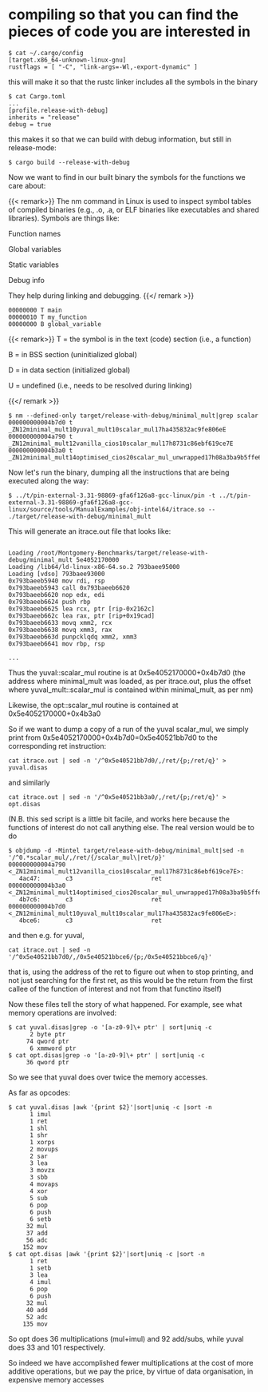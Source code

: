 # compiling so that you can find the pieces of code you are interested in

```
$ cat ~/.cargo/config
[target.x86_64-unknown-linux-gnu]
rustflags = [ "-C", "link-args=-Wl,-export-dynamic" ]
```

this will make it so that the rustc linker includes all the symbols in the binary

```
$ cat Cargo.toml
...
[profile.release-with-debug]
inherits = "release"
debug = true
```

this makes it so that we can build with debug information, but still in release-mode: 

```
$ cargo build --release-with-debug
```

Now we want to find in our built binary the symbols for the functions we care about: 

{{< remark>}}
The nm command in Linux is used to inspect symbol tables of compiled binaries (e.g., .o, .a, or ELF binaries like executables and shared libraries).
Symbols are things like:

Function names

Global variables

Static variables

Debug info

They help during linking and debugging.
{{</ remark >}}

```
00000000 T main
00000010 T my_function
00000000 B global_variable

```

{{< remark>}}
T = the symbol is in the text (code) section (i.e., a function)

B = in BSS section (uninitialized global)

D = in data section (initialized global)

U = undefined (i.e., needs to be resolved during linking)

{{</ remark >}}
```
$ nm --defined-only target/release-with-debug/minimal_mult|grep scalar
000000000004b7d0 t _ZN12minimal_mult10yuval_mult10scalar_mul17ha435832ac9fe806eE
000000000004a790 t _ZN12minimal_mult12vanilla_cios10scalar_mul17h8731c86ebf619ce7E
000000000004b3a0 t _ZN12minimal_mult14optimised_cios20scalar_mul_unwrapped17h08a3ba9b5ffe6264E
```

Now let's run the binary, dumping all the instructions that are being executed along the way:

```
$ ../t/pin-external-3.31-98869-gfa6f126a8-gcc-linux/pin -t ../t/pin-external-3.31-98869-gfa6f126a8-gcc-linux/source/tools/ManualExamples/obj-intel64/itrace.so -- ./target/release-with-debug/minimal_mult
```

This will generate an itrace.out file that looks like:

```

Loading /root/Montgomery-Benchmarks/target/release-with-debug/minimal_mult 5e4052170000
Loading /lib64/ld-linux-x86-64.so.2 793baee95000
Loading [vdso] 793baee93000
0x793baeeb5940 mov rdi, rsp
0x793baeeb5943 call 0x793baeeb6620
0x793baeeb6620 nop edx, edi
0x793baeeb6624 push rbp
0x793baeeb6625 lea rcx, ptr [rip-0x2162c]
0x793baeeb662c lea rax, ptr [rip+0x19cad]
0x793baeeb6633 movq xmm2, rcx
0x793baeeb6638 movq xmm3, rax
0x793baeeb663d punpcklqdq xmm2, xmm3
0x793baeeb6641 mov rbp, rsp

...
```

Thus the yuval::scalar_mul routine is at 0x5e4052170000+0x4b7d0 (the address where minimal_mult was loaded, as per itrace.out, plus the offset where yuval_mult::scalar_mul is contained within minimal_mult, as per nm)

Likewise, the opt::scalar_mul routine is contained at 0x5e4052170000+0x4b3a0

So if we want to dump a copy of a run of the yuval scalar_mul, we simply print from 0x5e4052170000+0x4b7d0=0x5e40521bb7d0 to the corresponding ret instruction: 

```
cat itrace.out | sed -n '/^0x5e40521bb7d0/,/ret/{p;/ret/q}' > yuval.disas
```

and similarly 

```
cat itrace.out | sed -n '/^0x5e40521bb3a0/,/ret/{p;/ret/q}' > opt.disas
```

(N.B. this sed script is a little bit facile, and works here because the functions of interest do not call anything else. The real version would be to do

```
$ objdump -d -Mintel target/release-with-debug/minimal_mult|sed -n '/^0.*scalar_mul/,/ret/{/scalar_mul\|ret/p}'
000000000004a790 <_ZN12minimal_mult12vanilla_cios10scalar_mul17h8731c86ebf619ce7E>:
   4ac47:       c3                      ret
000000000004b3a0 <_ZN12minimal_mult14optimised_cios20scalar_mul_unwrapped17h08a3ba9b5ffe6264E>:
   4b7c6:       c3                      ret
000000000004b7d0 <_ZN12minimal_mult10yuval_mult10scalar_mul17ha435832ac9fe806eE>:
   4bce6:       c3                      ret
```

and then e.g. for yuval, 

```
cat itrace.out | sed -n '/^0x5e40521bb7d0/,/0x5e40521bbce6/{p;/0x5e40521bbce6/q}'
```

that is, using the address of the ret to figure out when to stop printing, and not just searching for the first ret, as this would be the return from the first callee of the function of interest and not from that functino itself)


Now these files tell the story of what happened. For example, see what memory operations are involved:

```
$ cat yuval.disas|grep -o '[a-z0-9]\+ ptr' | sort|uniq -c
      2 byte ptr
     74 qword ptr
      6 xmmword ptr
$ cat opt.disas|grep -o '[a-z0-9]\+ ptr' | sort|uniq -c
     36 qword ptr
```

So we see that yuval does over twice the memory accesses. 

As far as opcodes:

```
$ cat yuval.disas |awk '{print $2}'|sort|uniq -c |sort -n
      1 imul
      1 ret
      1 shl
      1 shr
      1 xorps
      2 movups
      2 sar
      3 lea
      3 movzx
      3 sbb
      4 movaps
      4 xor
      5 sub
      6 pop
      6 push
      6 setb
     32 mul
     37 add
     56 adc
    152 mov
$ cat opt.disas |awk '{print $2}'|sort|uniq -c |sort -n
      1 ret
      1 setb
      3 lea
      4 imul
      6 pop
      6 push
     32 mul
     40 add
     52 adc
    135 mov
```

So opt does 36 multiplications (mul+imul) and 92 add/subs, while yuval does 33 and 101 respectively.

So indeed we have accomplished fewer multiplications at the cost of more additive operations, but we pay the price, by virtue of data organisation, in expensive memory accesses
